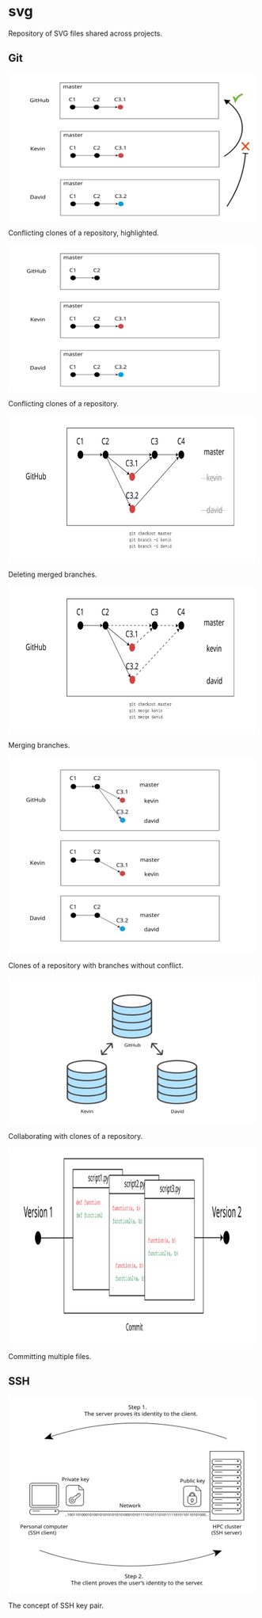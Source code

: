 # svg

Repository of SVG files shared across projects.

## Git

<img src="images/git-branch-conflict-push.svg" alt="Conflicting clones of a repository (highlighted)." align="center" width="500" height="300">

Conflicting clones of a repository, highlighted.

<img src="images/git-branch-conflict.svg" alt="Conflicting clones of a repository." align="center" width="500" height="300">

Conflicting clones of a repository.

<img src="images/git-branch-merge-delete.svg" alt="Deleting merged branches." width="500" align="center" height="300">

Deleting merged branches.

<img src="images/git-branch-merge.svg" alt="Merging branches." width="500" align="center" height="300">

Merging branches.

<img src="images/git-branch-no-conflict.svg" alt="Clones of a repository with branches  conflict." width="500" align="center" height="400">

Clones of a repository with branches without conflict.

<img src="images/git-clone-collaboration.svg" alt="Collaborating with clones of a repository." width="500" align="center" height="300">

Collaborating with clones of a repository.

<img src="images/git-commit-multiple-files.svg" alt="Committing multiple files." width="500" align="center" height="400">

Committing multiple files.

## SSH

<img src="images/ssh-key-pair.svg" alt="The concept of SSH key pair." align="center" width="500" height="400">

The concept of SSH key pair.
